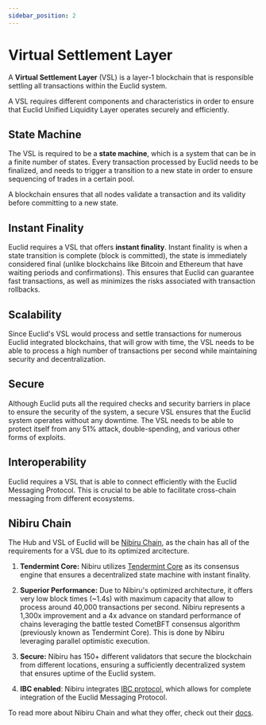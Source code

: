 ```yaml
---
sidebar_position: 2
---
```


# Virtual Settlement Layer

A **Virtual Settlement Layer** (VSL) is a layer-1 blockchain that is responsible settling all transactions within the Euclid system.  

A VSL requires different components and characteristics in order to ensure that Euclid Unified Liquidity Layer operates securely and efficiently.

## State Machine 

The VSL is required to be a **state machine**, which is a system that can be in a finite number of states. Every transaction processed by Euclid needs to be finalized, and needs to trigger a transition to a new state in order to ensure sequencing of trades in a certain pool.

A blockchain ensures that all nodes validate a transaction and its validity before committing to a new state.

## Instant Finality

Euclid requires a VSL that offers **instant finality**. Instant finality is when a state transition is complete (block is committed), the state is immediately considered final (unlike blockchains like Bitcoin and Ethereum that have waiting periods and confirmations). This ensures that Euclid can guarantee fast transactions, as well as minimizes the risks associated with transaction rollbacks.

## Scalability 

Since Euclid's VSL would process and settle transactions for numerous Euclid integrated blockchains, that will grow with time, the VSL needs to be able to process a high number of transactions per second while maintaining security and decentralization. 

## Secure 

Although Euclid puts all the required checks and security barriers in place to ensure the security of the system, a secure VSL ensures that the Euclid system operates without any downtime. The VSL needs to be able to protect itself from any 51% attack, double-spending, and various other forms of exploits.

## Interoperability

Euclid requires a VSL that is able to connect efficiently with the Euclid Messaging Protocol. This is crucial to be able to facilitate cross-chain messaging from different ecosystems.

## Nibiru Chain

The Hub and VSL of Euclid will be [Nibiru Chain](https://www.nibiru.fi), as the chain has all of the requirements for a VSL due to its optimized arcitecture.

1. **Tendermint Core:** Nibiru utilizes [Tendermint Core](https://tendermint.com/core/) as its consensus engine that ensures a decentralized state machine with instant finality.

2. **Superior Performance:** Due to Nibiru's optimized architecture, it offers very low block times (~1.4s) with maximum capacity that allow to process around 40,000 transactions per second. Nibiru represents a 1,300x improvement and a 4x advance on standard performance of chains leveraging the battle tested CometBFT consensus algorithm (previously known as Tendermint Core). This is done by Nibiru leveraging parallel optimistic execution.

3. **Secure:** Nibiru has 150+ different validators that secure the blockchain from different locations, ensuring a sufficiently decentralized system that ensures uptime of the Euclid system. 

4. **IBC enabled**: Nibiru integrates [IBC protocol](https://www.ibcprotocol.dev/), which allows for complete integration of the Euclid Messaging Protocol.

To read more about Nibiru Chain and what they offer, check out their [docs](https://nibiru.fi/docs).